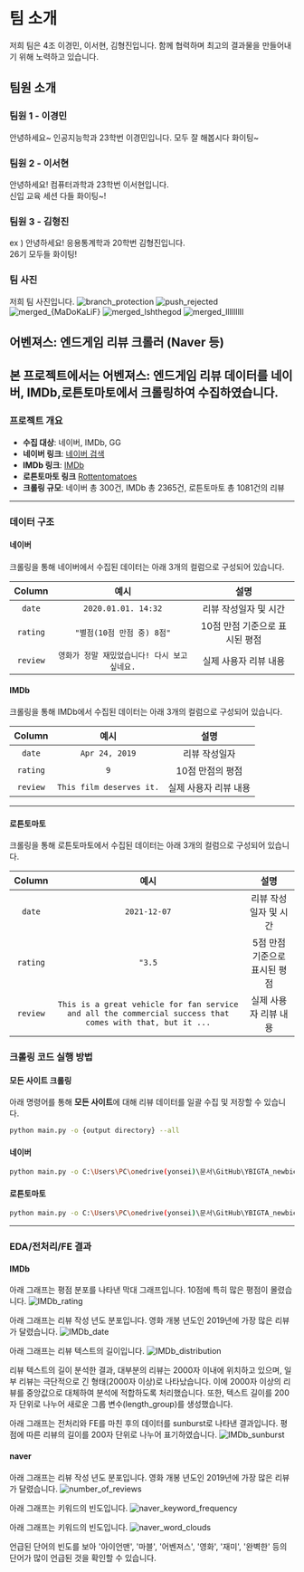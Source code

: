 # 팀 소개

저희 팀은  4조 이경민, 이서현, 김형진입니다. 
함께 협력하며 최고의 결과물을 만들어내기 위해 노력하고 있습니다.

## 팀원 소개

### 팀원 1 - 이경민
안녕하세요~ 인공지능학과 23학번 이경민입니다.
모두 잘 해봅시다 화이팅~

### 팀원 2 - 이서현 
안녕하세요! 컴퓨터과학과 23학번 이서현입니다.  
신입 교육 세션 다들 화이팅~!

### 팀원 3 - 김형진
ex ) 안녕하세요! 응용통계학과 20학번 김형진입니다.  
26기 모두들 화이팅!

### 팀 사진
저희 팀 사진입니다.
![branch_protection](github/branch_protection.png)
![push_rejected](github/push_rejected.png)
![merged_{MaDoKaLiF}](github/merged_{MaDoKaLiF}.png)
![merged_lshthegod](github/merged_lshthegod.png)
![merged_IlllIIlII](github/merged_IlllIIlII.jpg)


## 어벤져스: 엔드게임 리뷰 크롤러 (Naver 등)
본 프로젝트에서는 **어벤져스: 엔드게임** 리뷰 데이터를 네이버, IMDb,로튼토마토에서 크롤링하여 수집하였습니다.  
---

### 프로젝트 개요

- **수집 대상**: 네이버, IMDb, GG
- **네이버 링크**: [네이버 검색](https://search.naver.com/search.naver?where=nexearch&sm=tab_etc&mra=bkEw&pkid=68&os=2464226&qvt=0&query=%EC%96%B4%EB%B2%A4%EC%A0%B8%EC%8A%A4%3A%20%EC%97%94%EB%93%9C%EA%B2%8C%EC%9E%84%20%ED%8F%89%EC%A0%90)
- **IMDb 링크**: [IMDb](https://www.imdb.com/title/tt4154796/reviews/?ref_=tt_ov_ururv)
- **로튼토마토 링크** [Rottentomatoes](https://www.rottentomatoes.com/m/avengers_endgame/reviews?type=user)
- **크롤링 규모**: 네이버 총 300건, IMDb 총 2365건, 로튼토마토 총 1081건의 리뷰

---

### 데이터 구조
#### 네이버
크롤링을 통해 네이버에서 수집된 데이터는 아래 3개의 컬럼으로 구성되어 있습니다.

| Column | 예시                                     | 설명                                       |
|:------:|:---------------------------------------:|:------------------------------------------:|
| `date`   | `2020.01.01. 14:32`                    | 리뷰 작성일자 및 시간                      |
| `rating` | `"별점(10점 만점 중) 8점"`              | 10점 만점 기준으로 표시된 평점             |
| `review` | `영화가 정말 재밌었습니다! 다시 보고 싶네요.` | 실제 사용자 리뷰 내용                      |


#### IMDb
크롤링을 통해 IMDb에서 수집된 데이터는 아래 3개의 컬럼으로 구성되어 있습니다.

| Column   | 예시                    | 설명               |
|:--------:|:-----------------------:|:------------------:|
| `date`   | `Apr 24, 2019`          | 리뷰 작성일자       |
| `rating` | `9`                     | 10점 만점의 평점    |
| `review` | `This film deserves it.`| 실제 사용자 리뷰 내용|
---

#### 로튼토마토
크롤링을 통해 로튼토마토에서 수집된 데이터는 아래 3개의 컬럼으로 구성되어 있습니다.

| Column | 예시                                     | 설명                                       |
|:------:|:---------------------------------------:|:------------------------------------------:|
| `date`   | `2021-12-07`                    | 리뷰 작성일자 및 시간                      |
| `rating` | `"3.5`              | 5점 만점 기준으로 표시된 평점             |
| `review` | `This is a great vehicle for fan service and all the commercial success that comes with that, but it ...` | 실제 사용자 리뷰 내용 |

### 크롤링 코드 실행 방법

#### 모든 사이트 크롤링

아래 명령어를 통해 **모든 사이트**에 대해 리뷰 데이터를 일괄 수집 및 저장할 수 있습니다.

```bash
python main.py -o {output directory} --all
```
#### 네이버
```bash
python main.py -o C:\Users\PC\onedrive(yonsei)\문서\GitHub\YBIGTA_newbie_team_project\database -c naver
```
#### 로튼토마토
```bash
python main.py -o C:\Users\PC\onedrive(yonsei)\문서\GitHub\YBIGTA_newbie_team_project\database -c rottentomatoes
```

---
### EDA/전처리/FE 결과

#### IMDb

아래 그래프는 평점 분포를 나타낸 막대 그래프입니다. 10점에 특히 많은 평점이 몰렸습니다.
![IMDb_rating](review_analysis/plots/IMDb_rating.png)

아래 그래프는 리뷰 작성 년도 분포입니다. 영화 개봉 년도인 2019년에 가장 많은 리뷰가 달렸습니다.
![IMDb_date](review_analysis/plots/IMDb_date.png)

아래 그래프는 리뷰 텍스트의 길이입니다. 
![IMDb_distribution](review_analysis/plots/IMDb_distribution.png)


리뷰 텍스트의 길이 분석한 결과, 대부분의 리뷰는 2000자 이내에 위치하고 있으며, 일부 리뷰는 극단적으로 긴 형태(2000자 이상)로 나타났습니다. 이에 2000자 이상의 리뷰를 중앙값으로 대체하여 분석에 적합하도록 처리했습니다. 또한, 텍스트 길이를 200자 단위로 나누어 새로운 그룹 변수(length_group)를 생성했습니다.

아래 그래프는 전처리와 FE를 마친 후의 데이터를 sunburst로 나타낸 결과입니다. 평점에 따른 리뷰의 길이를 200자 단위로 나누어 표기하였습니다.
![IMDb_sunburst](review_analysis/plots/IMDb_sunburst.png)

#### naver

아래 그래프는 리뷰 작성 년도 분포입니다. 영화 개봉 년도인 2019년에 가장 많은 리뷰가 달렸습니다.
![number_of_reviews](review_analysis/plots/number_of_reviews.png)

아래 그래프는 키워드의 빈도입니다. 
![naver_keyword_frequency](review_analysis/plots/naver_keyword_frequency.png)

아래 그래프는 키워드의 빈도입니다. 
![naver_word_clouds](review_analysis/plots/naver_word_clouds.png)

언급된 단어의 빈도를 보아 '아이언맨', '마블', '어벤져스', '영화', '재미', '완벽한' 등의 단어가 많이 언급된 것을 확인할 수 있습니다. 

